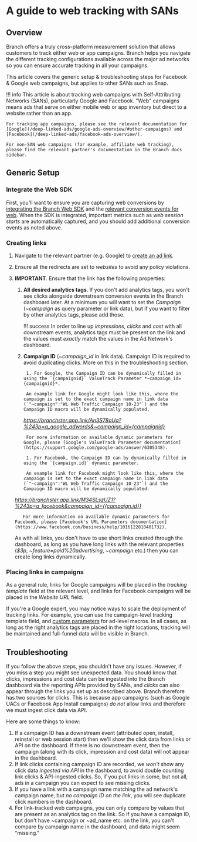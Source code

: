 # A guide to web tracking with SANs

## Overview

Branch offers a truly cross-platform measurement solution that allows customers to track either web or app campaigns. Branch helps you navigate the different tracking configurations available across the major ad networks so you can ensure accurate tracking in all your campaigns.

This article covers the generic setup & troubleshooting steps for Facebook & Google web campaigns, but applies to other SANs such as Snap.

!!! info
	This article is about tracking web campaigns with Self-Attributing Networks (SANs), particularly Google and Facebook. "Web" campaigns means ads that serve on either mobile web or app inventory but direct to a website rather than an app.

	For tracking app campaigns, please see the relevant documentation for [Google](/deep-linked-ads/google-ads-overview/#other-campaigns) and [Facebook](/deep-linked-ads/facebook-ads-overview/).

	For non-SAN web campaigns (for example, affiliate web tracking), please find the relevant partner's documentation in the Branch docs sidebar.

## Generic Setup

### Integrate the Web SDK

First, you'll want to ensure you are capturing web conversions by [integrating the Branch Web SDK](/web/integrate/#overview) and the [relevant conversion events for web](/web/integrate/#track-commerce). When the SDK is integrated, important metrics such as *web session starts* are automatically captured, and you should add additional conversion events as noted above.

### Creating links

1. Navigate to the relevant partner (e.g. Google) to [create an ad link](/deep-linked-ads/google-xplatform-search-ads/#standard-search-ads).
1. Ensure all the redirects are set to *websites* to avoid any policy violations.
1. **IMPORTANT**. Ensure that the link has the following properties:
    1. **All desired analytics tags**. If you don't add analytics tags, you won't see clicks alongside downstream conversion events in the Branch dashboard later. At a minimum you will want to set the *Campaign* (*~campaign* as query parameter or link data), but if you want to filter by other analytics tags, please add those.

        !!! success
            In order to line up *impressions*, *clicks* and *cost* with all downstream events, analytics tags must be present on the link and the values must *exactly* match the values in the Ad Network's dashboard.

    1. **Campaign ID** (*~campaign_id* in link data). Campaign ID is required to avoid duplicating clicks. More on this in the troubleshooting section.

			1. For Google, the Campaign ID can be dynamically filled in using the `{campaignid}` ValueTrack Parameter *~campaign_id={campaignid}*.

			An example link for Google might look like this, where the campaign is set to the exact campaign name in link data (`"~campaign":"WL Web Traffic Campaign 10-23"`) and the Campaign ID macro will be dynamically populated.
	    *https://branchster.app.link/An3S78aUa?%243p=a_google_adwords&~campaign_id={campaignid}*

			For more information on available dynamic parameters for Google, please [Google's ValueTrack Parameter documentation](https://support.google.com/google-ads/answer/6305348).

			1. For Facebook, the Campaign ID can by dynamically filled in using the `{campaign.id}` dynamic parameter.

			An example link for Facebook might look like this, where the campaign is set to the exact campaign name in link data (`"~campaign":"WL Web Traffic Campaign 10-23"`) and the Campaign ID macro will be dynamically populated.
      *https://branchster.app.link/M34SLszUZ1?%243p=a_facebook&campaign_id={{campaign.id}}*

		  For more information on available dynamic parameters for Facebook, please [Facebook's URL Parameters documentation](https://www.facebook.com/business/help/1016122818401732).


    As with all links, you don't have to use short links created through the dashboard, as long as you have long links with the relevant properties (*$3p*, *~feature=paid%20advertising*, *~campaign* etc.) then you can create long links dynamically.

### Placing links in campaigns

As a general rule, links for Google campaigns will be placed in the *tracking template* field at the relevant level, and links for Facebook campaigns will be placed in the *Website URL* field.

If you're a Google expert, you may notice ways to scale the deployment of tracking links. For example, you can use the campaign-level tracking template field, and [custom parameters](https://support.google.com/google-ads/answer/6325879) for ad-level macros. In all cases, as long as the right analytics tags are placed in the right locations, tracking will be maintained and full-funnel data will be visible in Branch.

## Troubleshooting

If you follow the above steps, you shouldn't have any issues. However, if you miss a step you might see unexpected data. You should know that clicks, impressions and cost data can be ingested into the Branch dashboard via the reporting APIs provided by SANs, and *clicks* can also appear through the links you set up as described above. Branch therefore has two sources for clicks. This is because app campaigns (such as Google UACs or Facebook App Install campaigns) *do not* allow links and therefore we must ingest click data via API.

Here are some things to know:

1. If a campaign ID has a downstream event (attributed open, install, reinstall or web session start) then we'll show the click data from links or API on the dashboard. If there is no downstream event, then the campaign (along with its click, impression and cost data) will not appear in the dashboard.
1. If link clicks containing campaign ID are recorded, we *won't* show any click data *ingested via API* in the dashboard, to avoid double counting link clicks & API-ingested clicks. So, if you put links in some, but not all, ads in a campaign you can expect to see missing clicks.
1. If you have a link with a campaign name matching the ad network's campaign name, but *no campaign ID on the link*, you will see duplicate click numbers in the dashboard.
1. For link-tracked web campaigns, you can only compare by values that are present as an analytics tag on the link. So if you have a campaign ID, but don't have ~campaign or ~ad_name etc. on the link, you can't compare by campaign name in the dashboard, and data might seem "missing."
